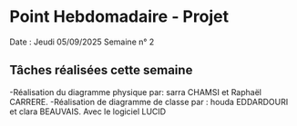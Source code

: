 # Point Hebdomadaire - Projet

Date : Jeudi 05/09/2025
Semaine n° 2

## Tâches réalisées cette semaine

-Réalisation du diagramme physique par: sarra CHAMSI et Raphaël CARRERE.
-Réalisation de diagramme de classe par : houda EDDARDOURI et clara BEAUVAIS.
Avec le logiciel LUCID
